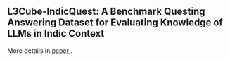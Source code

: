 ## L3Cube-IndicQuest: A Benchmark Questing Answering Dataset for Evaluating Knowledge of LLMs in Indic Context

More details in <a href="https://arxiv.org/abs/2409.08706"> paper </a>.
